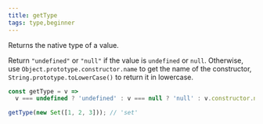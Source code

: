 ```yaml
---
title: getType
tags: type,beginner
---
```


Returns the native type of a value.

Return `"undefined"` or `"null"` if the value is `undefined` or `null`.
Otherwise, use `Object.prototype.constructor.name` to get the name of the constructor, `String.prototype.toLowerCase()` to return it in lowercase.

```js
const getType = v =>
  v === undefined ? 'undefined' : v === null ? 'null' : v.constructor.name.toLowerCase();
```

```js
getType(new Set([1, 2, 3])); // 'set'
```
